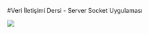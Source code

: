 #Veri İletişimi Dersi - Server Socket Uygulaması

![](https://github.com/ceyhunataykan/veri-iletisimi/blob/master/Server%20Socket%20G%C3%B6rsel.gif)
